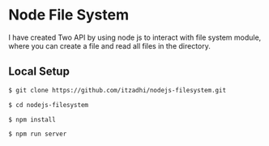 # Node File System

I have created Two API by using node js to interact with file system module, where you can create a file and read all files in the directory.

## Local Setup

```sh
$ git clone https://github.com/itzadhi/nodejs-filesystem.git
```

```sh
$ cd nodejs-filesystem
```

```sh
$ npm install
```

```sh
$ npm run server
```
